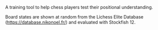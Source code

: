 A training tool to help chess players test their positional understanding. 

Board states are shown at random from the Lichess Elite Database (https://database.nikonoel.fr/) and evaluated with Stockfish 12.